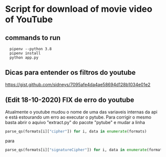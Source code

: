 # Script for download of movie video of YouTube

## commands to run

```
  pipenv --python 3.8
  pipenv install
  python app.py
```

## Dicas para entender os filtros do youtube

https://gist.github.com/sidneys/7095afe4da4ae58694d128b1034e01e2

## (Edit 18-10-2020) FIX de erro do youtube

Atualmente o youtube mudou o nome de uma das variaveis internas da api e está estourando um erro ao executar o pytube.
Para corrigir o mesmo basta abrir o aquivo "extract.py" do pacote "pytube" e mudar a linha

```python
parse_qs(formats[i]["cipher"]) for i, data in enumerate(formats)
```

para

```python
parse_qs(formats[i]["signatureCipher"]) for i, data in enumerate(formats)
```
